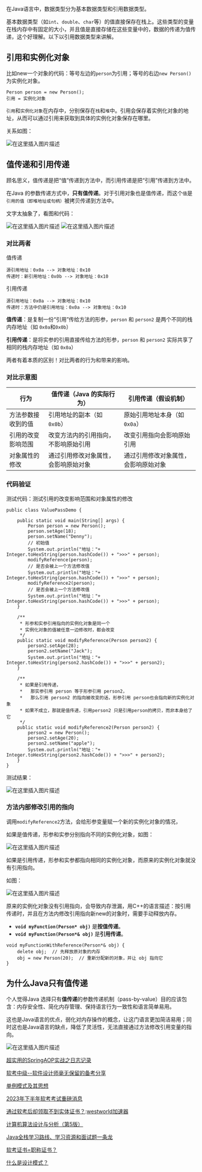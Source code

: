 
在Java语言中，数据类型分为基本数据类型和引用数据类型。


基本数据类型（如`int`、`double`、`char`等）的值直接保存在栈上。这些类型的变量在栈内存中有固定的大小，并且值是直接存储在这些变量中的，数据的传递为值传递，这个好理解。以下以引用数据类型来讲解。


## 引用和实例化对象


比如new一个对象的代码：等号左边的`person`为引用；等号的右边`new Person()`为实例化对象。



```
Person person = new Person();
引用 = 实例化对象

```

`引用`和`实例化对象`在内存中，分别保存在`栈`和`堆`中。引用会保存着实例化对象的地址，从而可以通过引用来获取到具体的实例化对象保存在哪里。


关系如图：


![在这里插入图片描述](https://i-blog.csdnimg.cn/direct/1256e7b09e6f45658d8ef188bb67d311.jpeg#pic_center)


## 值传递和引用传递


顾名思义，值传递是把“值”传递到方法中，而引用传递是把“引用”传递到方法中。


在Java 的参数传递方式中，**只有值传递**。对于引用对象也是值传递，而这个`值`是`引用的值（即堆地址或句柄）`被拷贝传递到方法中。


文字太抽象了，看图和代码：


![在这里插入图片描述](https://i-blog.csdnimg.cn/direct/b2dc77c73b694a51a7c0822c55c31a7f.jpeg#pic_center)
![在这里插入图片描述](https://i-blog.csdnimg.cn/direct/5f8b302547624847a888323ac7268a41.jpeg#pic_center)


### 对比两者


值传递



```
源引用地址：0x0a --> 对象地址：0x10
传递时：新引用地址：0x0b --> 对象地址：0x10

```

引用传递



```
源引用地址：0x0a --> 对象地址：0x10
传递时：方法中仍是引用地址：0x0a --> 对象地址：0x10

```

**值传递**：是复制一份“引用”传给方法的形参，`person` 和 `person2` 是两个不同的栈内存地址（如 `0x0a`和`0x0b`）


**引用传递**：是将实参的引用直接传给方法的形参，`person` 和 `person2` 实际共享了相同的栈内存地址（如 `0x0a`）


两者有着本质的区别！对比两者的行为和带来的影响。


### 对比示意图




| **行为** | **值传递（Java 的实际行为）** | **引用传递（假设机制）** |
| --- | --- | --- |
| 方法参数接收到的值 | 引用地址的副本（如 `0x0b`） | 原始引用地址本身（如 `0x0a`） |
| 引用的改变影响范围 | 改变方法内的引用指向，不影响原始引用 | 改变引用指向会影响原始引用 |
| 对象属性的修改 | 通过引用修改对象属性，会影响原始对象 | 通过引用修改对象属性，会影响原始对象 |


### 代码验证


测试代码：测试引用的改变影响范围和对象属性的修改



```
public class ValuePassDemo {

    public static void main(String[] args) {
        Person person = new Person();
        person.setAge(18);
        person.setName("Denny");
        // 初始值
        System.out.println("地址："+ Integer.toHexString(person.hashCode()) + ">>>" + person);
        modifyReference(person);
        // 是否会被上一个方法修改值
        System.out.println("地址："+ Integer.toHexString(person.hashCode()) + ">>>" + person);
        modifyReference2(person);
        // 是否会被上一个方法修改值
        System.out.println("地址："+ Integer.toHexString(person.hashCode()) + ">>>" + person);
    }

    /**
     * 形参和实参引用指向的实例化对象是同一个
     * 实例化对象的值被任意一边修改时，都会改变
     */
    public static void modifyReference(Person person2) {
        person2.setAge(28);
        person2.setName("Jack");
        System.out.println("地址："+ Integer.toHexString(person2.hashCode()) + ">>>" + person2);
    }

    /**
     * 如果是引用传递，
     *   那实参引用 person 等于形参引用 person2，
     *   那么引用 person2 的指向被改变的话，形参引用 person也会指向新的实例化对象
     * 如果不成立，那就是值传递，引用person2 只是引用person的拷贝，而非本身给了它
     */
    public static void modifyReference2(Person person2) {
        person2 = new Person();
        person2.setAge(20);
        person2.setName("apple");
        System.out.println("地址："+ Integer.toHexString(person2.hashCode()) + ">>>" + person2);
    }
}

```

测试结果：


![在这里插入图片描述](https://i-blog.csdnimg.cn/direct/b2a5bddffe784cec925608a2e132b7cf.jpeg#pic_center)


### 方法内部修改引用的指向


调用`modifyReference2`方法，会给形参变量赋一个新的实例化对象的情况，


如果是值传递，形参和实参分别指向不同的实例化对象，如图：


![在这里插入图片描述](https://i-blog.csdnimg.cn/direct/08f101c3c2f848ccb0f6b72ce78f3d02.jpeg#pic_center)


如果是引用传递，形参和实参都指向相同的实例化对象，而原来的实例化对象就没有引用指向。


如图：


![在这里插入图片描述](https://i-blog.csdnimg.cn/direct/536f6c00253644d1af82387b68de076c.jpeg#pic_center)


原来的实例化对象没有引用指向，会导致内存泄漏，用C\+\+的语言描述：按引用传递时，并且在方法内修改引用指向新new的对象时，需要手动释放内存。


* **`void myFunction(Person* obj)`** 是**按值传递**。
* **`void myFunction(Person*& obj)`** 是**引用传递**。



```
void myFunctionWithReference(Person*& obj) {
    delete obj;  // 先释放原对象的内存
    obj = new Person(20);  // 重新分配新的对象，并让 obj 指向它
}

```

## 为什么Java只有值传递


个人觉得Java 选择只有**值传递**的参数传递机制（pass\-by\-value）目的应该包含：内存安全性、简化内存管理、保持语言行为一致性和语言简单易用。


这也是Java语言的优点，弱化对内存操作的概念，让这门语言更加简洁易用；同时这也是Java语言的缺点，降低了灵活性，无法直接通过方法修改引用变量的指向。


![在这里插入图片描述](https://i-blog.csdnimg.cn/direct/98b3825eac5f4fe381aeb6510c086c41.png)


[超实用的SpringAOP实战之日志记录](https://github.com)


[软考中级\-\-软件设计师毫无保留的备考分享](https://github.com)


[单例模式及其思想](https://github.com)


[2023年下半年软考考试重磅消息](https://github.com)


[通过软考后却领取不到实体证书？](https://github.com):[westworld加速器](https://xbsj9.com)


[计算机算法设计与分析（第5版）](https://github.com)


[Java全栈学习路线、学习资源和面试题一条龙](https://github.com)


[软考证书\=职称证书？](https://github.com)


[什么是设计模式？](https://github.com)


